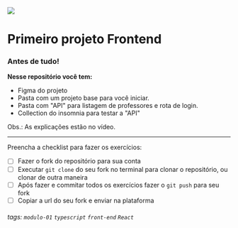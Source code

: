 ![](https://i.imgur.com/xG74tOh.png)

# Primeiro projeto Frontend

### Antes de tudo!

 **Nesse repositório você tem:**
 - Figma do projeto
 - Pasta com um projeto base para você iniciar.
 - Pasta com "API" para listagem de professores e rota de login.
 - Collection do insomnia para testar a "API"


Obs.: As explicações estão no vídeo.

---

Preencha a checklist para fazer os exercícios:

-   [ ] Fazer o fork do repositório para sua conta
-   [ ] Executar `git clone` do seu fork no terminal para clonar o repositório, ou clonar de outra maneira
-   [ ] Após fazer e commitar todos os exercícios fazer o `git push` para seu fork
-   [ ] Copiar a url do seu fork e enviar na plataforma

###### tags: `modulo-01` `typescript` `front-end` `React`

